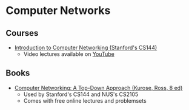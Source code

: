 # Computer Networks

## Courses

- [Introduction to Computer Networking (Stanford's CS144)](https://cs144.github.io/)
  - Video lectures available on [YouTube](https://www.youtube.com/playlist?list=PLoCMsyE1cvdWKsLVyf6cPwCLDIZnOj0NS)

## Books

- [Computer Networking: A Top-Down Approach (Kurose, Ross, 8 ed)](https://gaia.cs.umass.edu/kurose_ross/index.php)
  - Used by Stanford's CS144 and NUS's CS2105
  - Comes with free online lectures and problemsets
